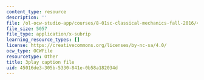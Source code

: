 ```yaml
---
content_type: resource
description: ''
file: /ol-ocw-studio-app/courses/8-01sc-classical-mechanics-fall-2016/45016de3305b5330841e0b58a182034d_EHCACV8rdig.vtt
file_size: 5057
file_type: application/x-subrip
learning_resource_types: []
license: https://creativecommons.org/licenses/by-nc-sa/4.0/
ocw_type: OCWFile
resourcetype: Other
title: 3play caption file
uid: 45016de3-305b-5330-841e-0b58a182034d
---
```


